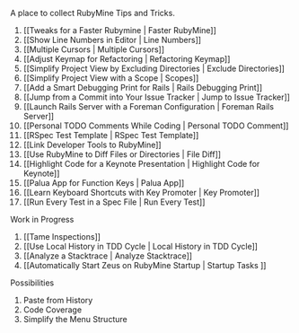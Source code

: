 A place to collect RubyMine Tips and Tricks.

1. [[Tweaks for a Faster Rubymine | Faster RubyMine]]
1. [[Show Line Numbers in Editor | Line Numbers]]
1. [[Multiple Cursors | Multiple Cursors]]
1. [[Adjust Keymap for Refactoring | Refactoring Keymap]]
1. [[Simplify Project View by Excluding Directories | Exclude Directories]]
1. [[Simplify Project View with a Scope | Scopes]]
1. [[Add a Smart Debugging Print for Rails | Rails Debugging Print]]
1. [[Jump from a Commit into Your Issue Tracker | Jump to Issue Tracker]]
1. [[Launch Rails Server with a Foreman Configuration | Foreman Rails Server]]
1. [[Personal TODO Comments While Coding | Personal TODO Comment]]
1. [[RSpec Test Template | RSpec Test Template]]
1. [[Link Developer Tools to RubyMine]]
1. [[Use RubyMine to Diff Files or Directories | File Diff]]
1. [[Highlight Code for a Keynote Presentation | Highlight Code for Keynote]]
1. [[Palua App for Function Keys | Palua App]]
1. [[Learn Keyboard Shortcuts with Key Promoter | Key Promoter]]
1. [[Run Every Test in a Spec File | Run Every Test]]

Work in Progress

1. [[Tame Inspections]]
1. [[Use Local History in TDD Cycle | Local History in TDD Cycle]]
1. [[Analyze a Stacktrace | Analyze Stacktrace]]
1. [[Automatically Start Zeus on RubyMine Startup | Startup Tasks ]]

Possibilities

1. Paste from History
1. Code Coverage
1. Simplify the Menu Structure
